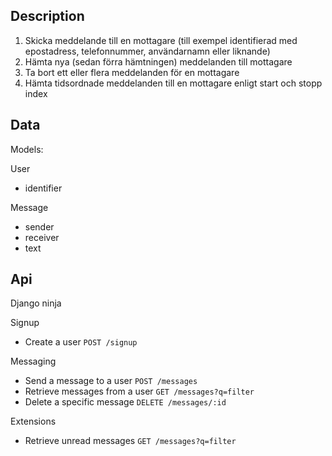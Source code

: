 ## Description

1. Skicka meddelande till en mottagare (till exempel identifierad med epostadress, telefonnummer, användarnamn eller liknande)
2. Hämta nya (sedan förra hämtningen) meddelanden till mottagare
3. Ta bort ett eller flera meddelanden för en mottagare
4. Hämta tidsordnade meddelanden till en mottagare enligt start och stopp
index


## Data

Models:

User
* identifier

Message
* sender
* receiver
* text

## Api
Django ninja

Signup
* Create a user
  `POST /signup`

Messaging
* Send a message to a user
  `POST /messages`
* Retrieve messages from a user
  `GET /messages?q=filter`
* Delete a specific message
  `DELETE /messages/:id`


Extensions
* Retrieve unread messages
  `GET /messages?q=filter`